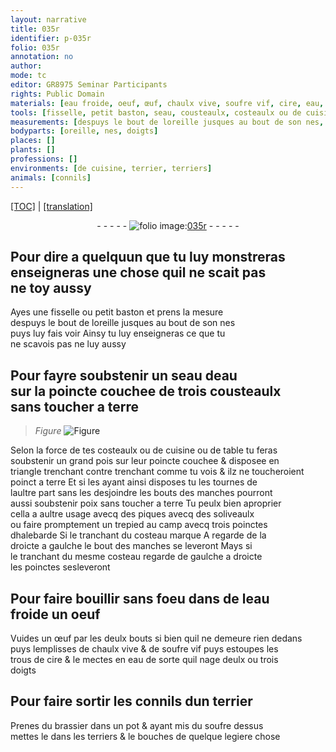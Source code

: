 ```yaml
---
layout: narrative
title: 035r
identifier: p-035r
folio: 035r
annotation: no
author:
mode: tc
editor: GR8975 Seminar Participants
rights: Public Domain
materials: [eau froide, oeuf, œuf, chaulx vive, soufre vif, cire, eau, brassier, soufre]
tools: [fisselle, petit baston, seau, cousteaulx, costeaulx ou de cuisine ou de table, piques avecq des soliveaulx, poinctes dhalebarde, costeau, pot]
measurements: [despuys le bout de loreille jusques au bout de son nes, doigts]
bodyparts: [oreille, nes, doigts]
places: []
plants: []
professions: []
environments: [de cuisine, terrier, terriers]
animals: [connils]
---
```


 <p><a href="{{ site.baseurl }}/diplomatic/">[TOC]</a> | <a href="{{ site.baseurl }}/texts/p-035r_tl/" target="_blank">[translation]</a></p><div class="folio" align="center">- - - - - <a href="http://gallica.bnf.fr/ark:/12148/btv1b10500001g/f75.image" target="_blank"><img src="https://cu-mkp.github.io/2017-workshop-edition/assets/photo-icon.png" alt="folio image: " style="display:inline-block; margin-bottom:-3px;"/>035r</a> - - - - - </div>  
  

## Pour dire a quelquun que tu luy <span class="del">monstreras</span><br/> enseigneras une chose quil ne scait pas<br/> ne toy aussy

 
Ayes une <span class="tl">fisselle</span> ou <span class="tl">petit baston</span> et prens la mesure<br/> <span class="ms">despuys le bout de l<span class="bp">oreille</span> jusques au bout de son <span class="bp">nes</span></span><br/> puys luy fais voir Ainsy tu luy enseigneras ce que tu<br/> ne scavois pas ne luy aussy
 
 
  

## Pour fayre soubstenir un <span class="tl">seau</span> deau<br/> sur la poincte couchee de trois <span class="tl">cousteaulx</span><br/> sans toucher a terre

 
> *Figure*
> <a href="https://drive.google.com/open?id=0B9-oNrvWdlO5SGstUTZ6TFRnUjg" target="_blank"><img src="https://cu-mkp.github.io/GR8975-edition/assets/photo-icon.png" alt="Figure" style="display:inline-block; margin-bottom:-3px;"/></a>
 
Selon la force de tes <span class="tl">costeaulx ou <span class="env">de cuisine</span> ou de table</span> tu feras<br/> soubstenir un grand pois sur leur poincte couchee & disposee en<br/> triangle trenchant contre trenchant co<span class="exp">mm</span>e tu vois & ilz ne toucheroient<br/> poinct a terre Et si les ayant ainsi disposes tu les tournes de<br/> laultre part sans les desjoindre les bouts des manches pourro<span class="exp">n</span>t<br/> aussi soubstenir poix sans toucher a terre Tu peulx bien aproprier<br/> cella a aultre usage avecq des <span class="tl">piques avecq des soliveaulx</span><br/> ou faire promptem<span class="exp">ent</span> un trepied au camp avecq trois <span class="tl">poinctes<br/> dhalebarde</span> Si le tranchant du <span class="tl">costeau</span> marque A regarde de la<br/> droicte a gaulche le bout des manches se leveront Mays si<br/> le tranchant du mesme <span class="tl">costeau</span> regarde de gaulche a droicte<br/> les poinctes sesleveront
 
 
  

## Pour faire bouillir sans foeu dans de l<span class="m">eau<br/> froide</span> un <span class="m">oeuf</span>

 
Vuides un <span class="m">œuf</span> par les deulx bouts si bien quil ne demeure rien dedans<br/> puys lemplisses de <span class="m">chaulx vive</span> & de <span class="m">soufre vif</span> puys estoupes les<br/> trous de <span class="m">cire</span> & le mectes en <span class="m">eau</span> de sorte quil nage deulx ou trois<br/> <span class="ms"><span class="bp">doigts</span></span>
 
 
  

## Pour faire sortir les <span class="al">connils</span> dun <span class="env">terrier</span>

 
Prenes du <span class="m">brassier</span> dans un <span class="tl">pot</span> & ayant mis du <span class="m">soufre</span> dessus<br/> mettes le dans les <span class="env">terriers</span> & le bouches de quelque legiere chose
 
 